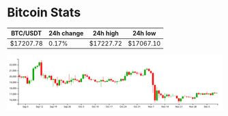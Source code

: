 # Bitcoin Stats

BTC/USDT|24h change|24h high|24h low|
|---|---|---|---|
|$17207.78|0.17%|$17227.72|$17067.10|

<img src="./chart.svg">
